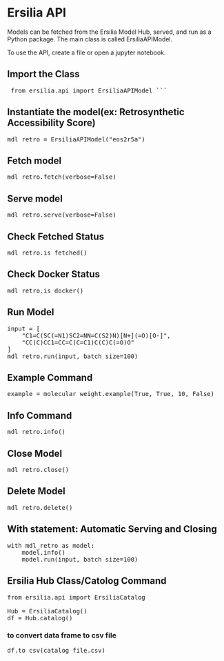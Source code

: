 # Ersilia API

Models can be fetched from the Ersilia Model Hub, served, and run as a Python package. The main class is called ErsiliaAPIModel.

To use the API, create a file or open a jupyter notebook. 

## Import the Class
<pre> from ersilia.api import ErsiliaAPIModel ``` </pre>

## Instantiate the model(ex: Retrosynthetic Accessibility Score)
<pre>
mdl_retro = ErsiliaAPIModel("eos2r5a")
</pre>

## Fetch model
<pre>
mdl_retro.fetch(verbose=False)
</pre>

## Serve model
<pre>
mdl_retro.serve(verbose=False)
</pre>

## Check Fetched Status
<pre>
mdl_retro.is_fetched()
</pre>

## Check Docker Status
<pre>
mdl_retro.is_docker()
</pre>

## Run Model
<pre>
input = [
    "C1=C(SC(=N1)SC2=NN=C(S2)N)[N+](=O)[O-]",
    "CC(C)CC1=CC=C(C=C1)C(C)C(=O)O"
]
mdl_retro.run(input, batch_size=100)
</pre>

## Example Command
<pre>
example = molecular_weight.example(True, True, 10, False)
</pre>

## Info Command
<pre>
mdl_retro.info()
</pre>

## Close Model
<pre>
mdl_retro.close()
</pre>

## Delete Model
<pre>
mdl_retro.delete()
</pre>

## With statement: Automatic Serving and Closing
<pre>
with mdl_retro as model:
    model.info()
    model.run(input, batch_size=100)
</pre>

## Ersilia Hub Class/Catolog Command
<pre>
from ersilia.api import ErsiliaCatalog

Hub = ErsiliaCatalog()
df = Hub.catalog()
</pre>
### to convert data frame to csv file
<pre>
df.to_csv(catalog_file.csv)
</pre>